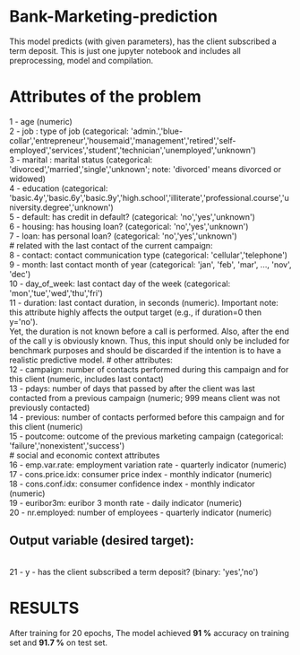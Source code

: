 # Bank-Marketing-prediction
This model predicts (with given parameters), has the client subscribed a term deposit. This is just one jupyter notebook and includes all preprocessing, model and compilation.
<h1> Attributes of the problem </h1>
1 - age (numeric) <br>
2 - job : type of job (categorical: 'admin.','blue-collar','entrepreneur','housemaid','management','retired','self-employed','services','student','technician','unemployed','unknown')<br>
3 - marital : marital status (categorical: 'divorced','married','single','unknown'; note: 'divorced' means divorced or widowed)<br>
4 - education (categorical: 'basic.4y','basic.6y','basic.9y','high.school','illiterate','professional.course','university.degree','unknown')<br>
5 - default: has credit in default? (categorical: 'no','yes','unknown')<br>
6 - housing: has housing loan? (categorical: 'no','yes','unknown')<br>
7 - loan: has personal loan? (categorical: 'no','yes','unknown')<br>
# related with the last contact of the current campaign:<br>
8 - contact: contact communication type (categorical: 'cellular','telephone') <br>
9 - month: last contact month of year (categorical: 'jan', 'feb', 'mar', ..., 'nov', 'dec')<br>
10 - day_of_week: last contact day of the week (categorical: 'mon','tue','wed','thu','fri')<br>
11 - duration: last contact duration, in seconds (numeric). Important note: this attribute highly affects the output target (e.g., if duration=0 then y='no').<br>
Yet, the duration is not known before a call is performed. Also, after the end of the call y is obviously known. Thus, this input should only be included for benchmark purposes and should be discarded if the intention is to have a realistic predictive model.
# other attributes:<br>
12 - campaign: number of contacts performed during this campaign and for this client (numeric, includes last contact)<br>
13 - pdays: number of days that passed by after the client was last contacted from a previous campaign (numeric; 999 means client was not previously contacted)<br>
14 - previous: number of contacts performed before this campaign and for this client (numeric)<br>
15 - poutcome: outcome of the previous marketing campaign (categorical: 'failure','nonexistent','success')<br>
# social and economic context attributes<br>
16 - emp.var.rate: employment variation rate - quarterly indicator (numeric)<br>
17 - cons.price.idx: consumer price index - monthly indicator (numeric) <br>
18 - cons.conf.idx: consumer confidence index - monthly indicator (numeric) <br>
19 - euribor3m: euribor 3 month rate - daily indicator (numeric)<br>
20 - nr.employed: number of employees - quarterly indicator (numeric)<br>

<h2>Output variable (desired target):</h2> <br>
21 - y - has the client subscribed a term deposit? (binary: 'yes','no')<br>

<h1> RESULTS </h1>
After training for 20 epochs, The model achieved <b>91 %</b> accuracy on training set and <b>91.7 %</b> on test set.
